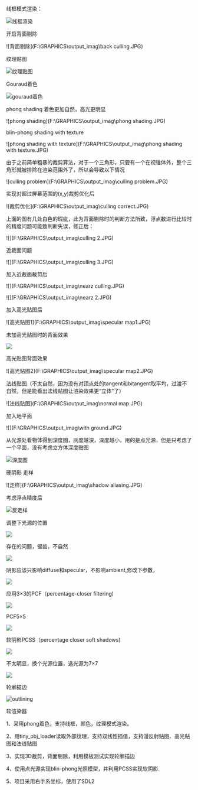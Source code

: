线框模式渲染：

![线框渲染](F:\GRAPHICS\output_imag\wireframe.JPG)



开启背面剔除

![背面剔除](F:\GRAPHICS\output_imag\back culling.JPG)

纹理贴图

![纹理贴图](F:\GRAPHICS\output_imag\bilinear_texture.JPG)



Gouraud着色

![gouraud着色](F:\GRAPHICS\output_imag\gouraud.JPG)



phong shading  着色更加自然，高光更明显

![phong shading](F:\GRAPHICS\output_imag\phong shading.JPG)

blin-phong shading with texture

![phong shading with texture](F:\GRAPHICS\output_imag\phong shading with texture.JPG)

由于之前简单粗暴的裁剪算法，对于一个三角形，只要有一个在视锥体外，整个三角形就被排除在渲染范围外了，所以会导致以下情况

![culling problem](F:\GRAPHICS\output_imag\culling problem.JPG)

实现对超过屏幕范围的(x,y)裁剪优化后

![裁剪优化](F:\GRAPHICS\output_imag\culling correct.JPG)







上面的图有几处白色的瑕疵，此为背面剔除时的判断方法所致，浮点数进行比较时的精度问题可能致判断失误，修正后：

![](F:\GRAPHICS\output_imag\culling 2.JPG)

近裁面问题

![](F:\GRAPHICS\output_imag\culling 3.JPG)

加入近裁面裁剪后

![](F:\GRAPHICS\output_imag\nearz culling.JPG)



![](F:\GRAPHICS\output_imag\nearz 2.JPG)

加入高光贴图后

![高光贴图1](F:\GRAPHICS\output_imag\specular map1.JPG)



未加高光贴图时的背面效果

![](F:\GRAPHICS\output_imag\back1.JPG)

高光贴图背面效果

![高光贴图2](F:\GRAPHICS\output_imag\specular map2.JPG)

法线贴图（不太自然，因为没有对顶点处的tangent和bitangent取平均，过渡不自然，但是能看出法线贴图让渲染效果更“立体”了）

![法线贴图](F:\GRAPHICS\output_imag\normal map.JPG)



加入地平面

![](F:\GRAPHICS\output_imag\with ground.JPG)

从光源处看物体得到深度图，灰度越深，深度越小，用的是点光源，但是只考虑了一个平面，没有考虑立方体深度贴图

![深度图](F:\GRAPHICS\output_imag\shadowmap.JPG)



硬阴影 走样

![走样](F:\GRAPHICS\output_imag\shadow aliasing.JPG)



考虑浮点精度后

![反走样](F:\GRAPHICS\output_imag\shadow1.JPG)



调整下光源的位置

![](F:\GRAPHICS\output_imag\shadow2.JPG)

存在的问题，锯齿，不自然

![](F:\GRAPHICS\output_imag\shadow4.JPG)

阴影应该只影响diffuse和specular，不影响ambient,修改下参数，

![](F:\GRAPHICS\output_imag\shadow6.JPG)

应用3×3的PCF（percentage-closer filtering)

![](F:\GRAPHICS\output_imag\PCF.JPG)



PCF5×5

![](F:\GRAPHICS\output_imag\PCF5.JPG)

软阴影PCSS（percentage closer soft shadows)

![](F:\GRAPHICS\output_imag\shadow7.JPG)

不太明显，换个光源位置，选光源为7×7

![](F:\GRAPHICS\output_imag\shadow8.JPG)

轮廓描边

![outlining](F:\GRAPHICS\output_imag\outlining2.JPG)

软渲染器

1、采用phong着色，支持线框，颜色，纹理模式渲染。

2、用tiny_obj_loader读取外部纹理，支持双线性插值，支持漫反射贴图、高光贴图和法线贴图

3、实现3D裁剪，背面剔除，利用模板测试实现轮廓描边

4、使用点光源实现blin-phong光照模型，并利用PCSS实现软阴影.

5、项目采用右手系坐标，使用了SDL2
